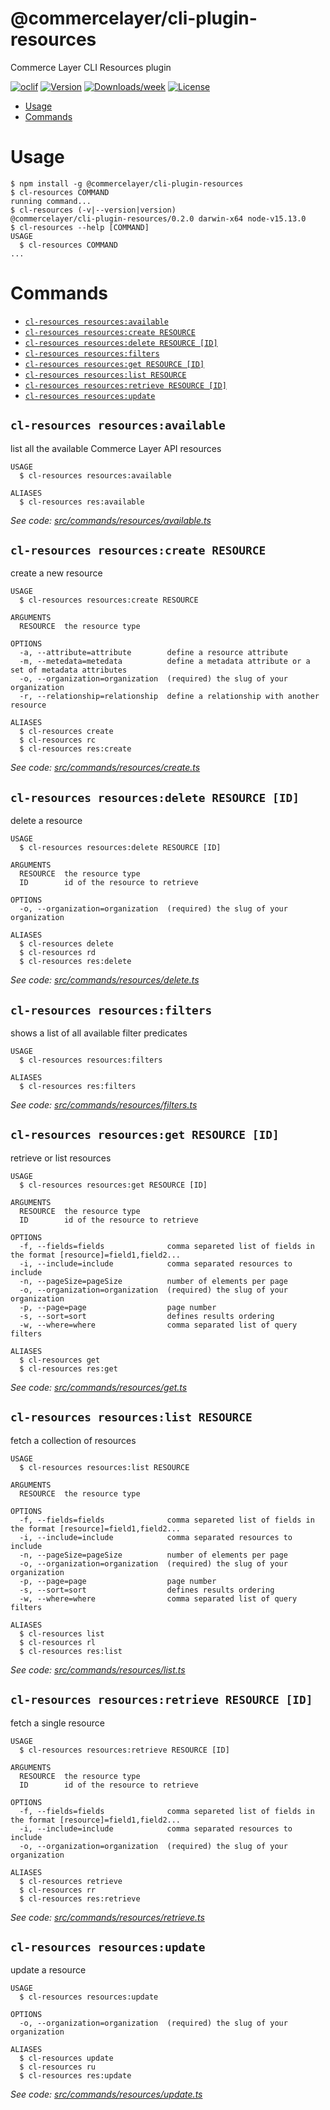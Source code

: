 @commercelayer/cli-plugin-resources
===================================

Commerce Layer CLI Resources plugin

[![oclif](https://img.shields.io/badge/cli-oclif-brightgreen.svg)](https://oclif.io)
[![Version](https://img.shields.io/npm/v/@commercelayer/cli-plugin-resources.svg)](https://npmjs.org/package/@commercelayer/cli-plugin-resources)
[![Downloads/week](https://img.shields.io/npm/dw/@commercelayer/cli-plugin-resources.svg)](https://npmjs.org/package/@commercelayer/cli-plugin-resources)
[![License](https://img.shields.io/npm/l/@commercelayer/cli-plugin-resources.svg)](https://github.com/commercelayer/cli-plugin-resources/blob/master/package.json)

<!-- toc -->
* [Usage](#usage)
* [Commands](#commands)
<!-- tocstop -->
# Usage
<!-- usage -->
```sh-session
$ npm install -g @commercelayer/cli-plugin-resources
$ cl-resources COMMAND
running command...
$ cl-resources (-v|--version|version)
@commercelayer/cli-plugin-resources/0.2.0 darwin-x64 node-v15.13.0
$ cl-resources --help [COMMAND]
USAGE
  $ cl-resources COMMAND
...
```
<!-- usagestop -->
# Commands
<!-- commands -->
* [`cl-resources resources:available`](#cl-resources-resourcesavailable)
* [`cl-resources resources:create RESOURCE`](#cl-resources-resourcescreate-resource)
* [`cl-resources resources:delete RESOURCE [ID]`](#cl-resources-resourcesdelete-resource-id)
* [`cl-resources resources:filters`](#cl-resources-resourcesfilters)
* [`cl-resources resources:get RESOURCE [ID]`](#cl-resources-resourcesget-resource-id)
* [`cl-resources resources:list RESOURCE`](#cl-resources-resourceslist-resource)
* [`cl-resources resources:retrieve RESOURCE [ID]`](#cl-resources-resourcesretrieve-resource-id)
* [`cl-resources resources:update`](#cl-resources-resourcesupdate)

## `cl-resources resources:available`

list all the available Commerce Layer API resources

```
USAGE
  $ cl-resources resources:available

ALIASES
  $ cl-resources res:available
```

_See code: [src/commands/resources/available.ts](https://github.com/commercelayer/commercelayer-cli-plugin-resources/blob/v0.2.0/src/commands/resources/available.ts)_

## `cl-resources resources:create RESOURCE`

create a new resource

```
USAGE
  $ cl-resources resources:create RESOURCE

ARGUMENTS
  RESOURCE  the resource type

OPTIONS
  -a, --attribute=attribute        define a resource attribute
  -m, --metedata=metedata          define a metadata attribute or a set of metadata attributes
  -o, --organization=organization  (required) the slug of your organization
  -r, --relationship=relationship  define a relationship with another resource

ALIASES
  $ cl-resources create
  $ cl-resources rc
  $ cl-resources res:create
```

_See code: [src/commands/resources/create.ts](https://github.com/commercelayer/commercelayer-cli-plugin-resources/blob/v0.2.0/src/commands/resources/create.ts)_

## `cl-resources resources:delete RESOURCE [ID]`

delete a resource

```
USAGE
  $ cl-resources resources:delete RESOURCE [ID]

ARGUMENTS
  RESOURCE  the resource type
  ID        id of the resource to retrieve

OPTIONS
  -o, --organization=organization  (required) the slug of your organization

ALIASES
  $ cl-resources delete
  $ cl-resources rd
  $ cl-resources res:delete
```

_See code: [src/commands/resources/delete.ts](https://github.com/commercelayer/commercelayer-cli-plugin-resources/blob/v0.2.0/src/commands/resources/delete.ts)_

## `cl-resources resources:filters`

shows a list of all available filter predicates

```
USAGE
  $ cl-resources resources:filters

ALIASES
  $ cl-resources res:filters
```

_See code: [src/commands/resources/filters.ts](https://github.com/commercelayer/commercelayer-cli-plugin-resources/blob/v0.2.0/src/commands/resources/filters.ts)_

## `cl-resources resources:get RESOURCE [ID]`

retrieve or list resources

```
USAGE
  $ cl-resources resources:get RESOURCE [ID]

ARGUMENTS
  RESOURCE  the resource type
  ID        id of the resource to retrieve

OPTIONS
  -f, --fields=fields              comma separeted list of fields in the format [resource]=field1,field2...
  -i, --include=include            comma separated resources to include
  -n, --pageSize=pageSize          number of elements per page
  -o, --organization=organization  (required) the slug of your organization
  -p, --page=page                  page number
  -s, --sort=sort                  defines results ordering
  -w, --where=where                comma separated list of query filters

ALIASES
  $ cl-resources get
  $ cl-resources res:get
```

_See code: [src/commands/resources/get.ts](https://github.com/commercelayer/commercelayer-cli-plugin-resources/blob/v0.2.0/src/commands/resources/get.ts)_

## `cl-resources resources:list RESOURCE`

fetch a collection of resources

```
USAGE
  $ cl-resources resources:list RESOURCE

ARGUMENTS
  RESOURCE  the resource type

OPTIONS
  -f, --fields=fields              comma separeted list of fields in the format [resource]=field1,field2...
  -i, --include=include            comma separated resources to include
  -n, --pageSize=pageSize          number of elements per page
  -o, --organization=organization  (required) the slug of your organization
  -p, --page=page                  page number
  -s, --sort=sort                  defines results ordering
  -w, --where=where                comma separated list of query filters

ALIASES
  $ cl-resources list
  $ cl-resources rl
  $ cl-resources res:list
```

_See code: [src/commands/resources/list.ts](https://github.com/commercelayer/commercelayer-cli-plugin-resources/blob/v0.2.0/src/commands/resources/list.ts)_

## `cl-resources resources:retrieve RESOURCE [ID]`

fetch a single resource

```
USAGE
  $ cl-resources resources:retrieve RESOURCE [ID]

ARGUMENTS
  RESOURCE  the resource type
  ID        id of the resource to retrieve

OPTIONS
  -f, --fields=fields              comma separeted list of fields in the format [resource]=field1,field2...
  -i, --include=include            comma separated resources to include
  -o, --organization=organization  (required) the slug of your organization

ALIASES
  $ cl-resources retrieve
  $ cl-resources rr
  $ cl-resources res:retrieve
```

_See code: [src/commands/resources/retrieve.ts](https://github.com/commercelayer/commercelayer-cli-plugin-resources/blob/v0.2.0/src/commands/resources/retrieve.ts)_

## `cl-resources resources:update`

update a resource

```
USAGE
  $ cl-resources resources:update

OPTIONS
  -o, --organization=organization  (required) the slug of your organization

ALIASES
  $ cl-resources update
  $ cl-resources ru
  $ cl-resources res:update
```

_See code: [src/commands/resources/update.ts](https://github.com/commercelayer/commercelayer-cli-plugin-resources/blob/v0.2.0/src/commands/resources/update.ts)_
<!-- commandsstop -->
